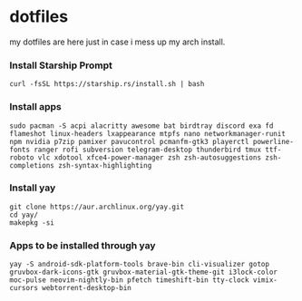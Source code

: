 # dotfiles
my dotfiles are here just in case i mess up my arch install.
### Install Starship Prompt
```
curl -fsSL https://starship.rs/install.sh | bash
```
### Install apps
``` 
sudo pacman -S acpi alacritty awesome bat birdtray discord exa fd flameshot linux-headers lxappearance mtpfs nano networkmanager-runit npm nvidia p7zip pamixer pavucontrol pcmanfm-gtk3 playerctl powerline-fonts ranger rofi subversion telegram-desktop thunderbird tmux ttf-roboto vlc xdotool xfce4-power-manager zsh zsh-autosuggestions zsh-completions zsh-syntax-highlighting
```
### Install yay
```
git clone https://aur.archlinux.org/yay.git
cd yay/
makepkg -si
```
### Apps to be installed through yay
```
yay -S android-sdk-platform-tools brave-bin cli-visualizer gotop gruvbox-dark-icons-gtk gruvbox-material-gtk-theme-git i3lock-color moc-pulse neovim-nightly-bin pfetch timeshift-bin tty-clock vimix-cursors webtorrent-desktop-bin
```
